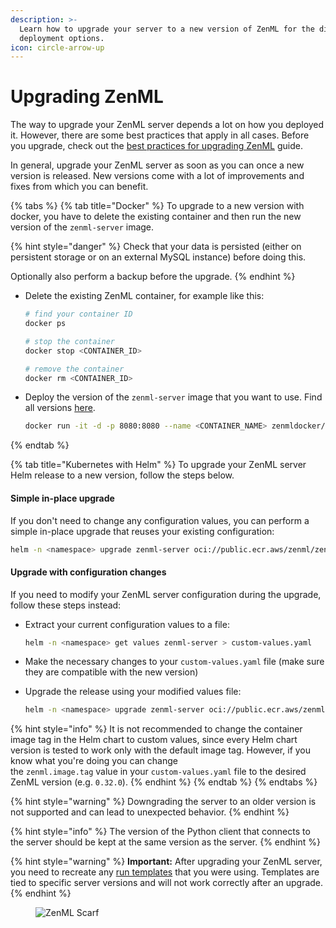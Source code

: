 ```yaml
---
description: >-
  Learn how to upgrade your server to a new version of ZenML for the different
  deployment options.
icon: circle-arrow-up
---
```


# Upgrading ZenML

The way to upgrade your ZenML server depends a lot on how you deployed it. However, there are some best practices that apply in all cases. Before you upgrade, check out the [best practices for upgrading ZenML](best-practices-upgrading-zenml.md) guide.

In general, upgrade your ZenML server as soon as you can once a new version is released. New versions come with a lot of improvements and fixes from which you can benefit.

{% tabs %}
{% tab title="Docker" %}
To upgrade to a new version with docker, you have to delete the existing container and then run the new version of the `zenml-server` image.

{% hint style="danger" %}
Check that your data is persisted (either on persistent storage or on an external MySQL instance) before doing this.

Optionally also perform a backup before the upgrade.
{% endhint %}

*   Delete the existing ZenML container, for example like this:

    ```bash
    # find your container ID
    docker ps
    ```

    ```bash
    # stop the container
    docker stop <CONTAINER_ID>

    # remove the container
    docker rm <CONTAINER_ID>
    ```
*   Deploy the version of the `zenml-server` image that you want to use. Find all versions [here](https://hub.docker.com/r/zenmldocker/zenml-server/tags).

    ```bash
    docker run -it -d -p 8080:8080 --name <CONTAINER_NAME> zenmldocker/zenml-server:<VERSION>
    ```
{% endtab %}

{% tab title="Kubernetes with Helm" %}
To upgrade your ZenML server Helm release to a new version, follow the steps below.

#### Simple in-place upgrade

If you don't need to change any configuration values, you can perform a simple in-place upgrade that reuses your existing configuration:

```bash
helm -n <namespace> upgrade zenml-server oci://public.ecr.aws/zenml/zenml --version <VERSION> --reuse-values
```

#### Upgrade with configuration changes

If you need to modify your ZenML server configuration during the upgrade, follow these steps instead:

*   Extract your current configuration values to a file:

    ```bash
    helm -n <namespace> get values zenml-server > custom-values.yaml
    ```
* Make the necessary changes to your `custom-values.yaml` file (make sure they are compatible with the new version)
*   Upgrade the release using your modified values file:

    ```bash
    helm -n <namespace> upgrade zenml-server oci://public.ecr.aws/zenml/zenml --version <VERSION> -f custom-values.yaml
    ```

{% hint style="info" %}
It is not recommended to change the container image tag in the Helm chart to custom values, since every Helm chart\
version is tested to work only with the default image tag. However, if you know what you're doing you can change\
the `zenml.image.tag` value in your `custom-values.yaml` file to the desired ZenML version (e.g. `0.32.0`).
{% endhint %}
{% endtab %}
{% endtabs %}

{% hint style="warning" %}
Downgrading the server to an older version is not supported and can lead to unexpected behavior.
{% endhint %}

{% hint style="info" %}
The version of the Python client that connects to the server should be kept at the same version as the server.
{% endhint %}

{% hint style="warning" %}
**Important:** After upgrading your ZenML server, you need to recreate any [run templates](../templates/templates.md) that you were using. Templates are tied to specific server versions and will not work correctly after an upgrade.
{% endhint %}

<figure><img src="https://static.scarf.sh/a.png?x-pxid=f0b4f458-0a54-4fcd-aa95-d5ee424815bc" alt="ZenML Scarf"><figcaption></figcaption></figure>
